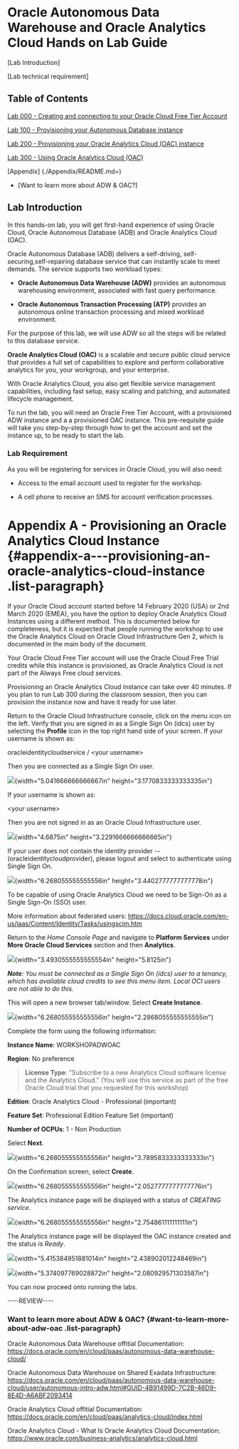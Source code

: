 
# Oracle Autonomous Data Warehouse and Oracle Analytics Cloud Hands on Lab Guide

[Lab Introduction]

[Lab technical requirement]


## Table of Contents

[Lab 000 - Creating and connecting to your Oracle Cloud Free Tier Account](./Lab0/README.md=)

[Lab 100 - Provisioning your Autonomous Database instance](./Lab1/README.md=)

[Lab 200 - Provisioning your Oracle Analytics Cloud (OAC) instance](./Lab2/README.md=)

[Lab 300 - Using Oracle Analytics Cloud (OAC)](./Lab3/README.md=)

[Appendix] (./Appendix/README.md=)
 - [Want to learn more about ADW & OAC?]

## Lab Introduction

In this hands-on lab, you will get first-hand experience of using Oracle Cloud, Oracle Autonomous Database (ADB) and Oracle Analytics Cloud (OAC).

Oracle Autonomous Database (ADB) delivers a self-driving, self-securing,self-repairing database service that can instantly scale to meet demands. The service supports two workload types:

-   **Oracle Autonomous Data Warehouse (ADW)** provides an autonomous warehousing environment, associated with fast query performance.

-   **Oracle Autonomous Transaction Processing (ATP)** provides an autonomous online transaction processing and mixed workload environment.

For the purpose of this lab, we will use ADW so all the steps will be related to this database service.

**Oracle Analytics Cloud (OAC)** is a scalable and secure public cloud service that provides a full set of capabilities to explore and perform collaborative analytics for you, your workgroup, and your enterprise.

With Oracle Analytics Cloud, you also get flexible service management capabilities, including fast setup, easy scaling and patching, and automated lifecycle management.

To run the lab, you will need an Oracle Free Tier Account, with a provisioned ADW instance and a a provisioned OAC instance. This pre-requisite guide will take you step-by-step through how to get the account and set the instance up, to be ready to start the lab.

### Lab Requirement

As you will be registering for services in Oracle Cloud, you will also need:

-   Access to the email account used to register for the workshop.

-   A cell phone to receive an SMS for account verification processes.









Appendix A - Provisioning an Oracle Analytics Cloud Instance {#appendix-a---provisioning-an-oracle-analytics-cloud-instance .list-paragraph}
============================================================

If your Oracle Cloud account started before 14 February 2020 (USA) or
2nd March 2020 (EMEA), you have the option to deploy Oracle Analytics
Cloud Instances using a different method. This is documented below for
completeness, but it is expected that people running the workshop to use
the Oracle Analytics Cloud on Oracle Cloud Infrastructure Gen 2, which
is documented in the main body of the document.

Your Oracle Cloud Free Tier account will use the Oracle Cloud Free Trial
credits while this instance is provisioned, as Oracle Analytics Cloud is
not part of the Always Free cloud services.

Provisioning an Oracle Analytics Cloud instance can take over 40
minutes. If you plan to run Lab 300 during the classroom session, then
you can provision the instance now and have it ready for use later.

Return to the Oracle Cloud Infrastructure console, click on the menu
icon on the left. Verify that you are signed in as a Single Sign On
(idcs) user by selecting the **Profile** icon in the top right hand side
of your screen. If your username is shown as:

oracleidentitycloudservice / \<your username\>

Then you are connected as a Single Sign On user.

![](media/image25.png){width="5.041666666666667in"
height="3.1770833333333335in"}

If your username is shown as:

\<your username\>

Then you are not signed in as an Oracle Cloud Infrastructure user.

![](media/image26.png){width="4.6875in" height="3.2291666666666665in"}

If your user does not contain the identity provider --
(oracleidentitycloudprovider), please logout and select to authenticate
using Single Sign On.

![](media/image27.png){width="6.268055555555556in"
height="3.4402777777777778in"}

To be capable of using Oracle Analytics Cloud we need to be Sign-On as a
Single Sign-On (SSO) user.

More information about federated users:
<https://docs.cloud.oracle.com/en-us/iaas/Content/Identity/Tasks/usingscim.htm>

Return to the *Home Console Page* and navigate to **Platform Services**
under **More Oracle Cloud Services** section and then **Analytics**.

![](media/image101.png){width="3.4930555555555554in" height="5.8125in"}

***Note**: You must be connected as a Single Sign On (idcs) user to a
tenancy, which has available cloud credits to see this menu item. Local
OCI users are not able to do this.*

This will open a new browser tab/window. Select **Create Instance**.

![](media/image102.png){width="6.268055555555556in"
height="2.2868055555555555in"}

Complete the form using the following information:

**Instance Name**: WORKSHOPADWOAC

**Region**: No preference

> **License Type**: \"Subscribe to a new Analytics Cloud software
> license and the Analytics Cloud.\" (You will use this service as part
> of the free Oracle Cloud trial that you requested for this workshop)

**Edition**: Oracle Analytics Cloud - Professional (important)

**Feature Set**: Professional Edition Feature Set (important)

**Number of OCPUs**: 1 - Non Production

Select **Next**.

![](media/image103.png){width="6.268055555555556in"
height="3.7895833333333333in"}

On the Confirmation screen, select **Create**.

![](media/image104.png){width="6.268055555555556in"
height="2.0527777777777776in"}

The Analytics instance page will be displayed with a status of *CREATING
service*.

![](media/image105.png){width="6.268055555555556in"
height="2.754861111111111in"}

The Analytics instance page will be displayed the OAC instance created
and the status is *Ready*.

![](media/image106.png){width="5.415384951881014in"
height="2.438902012248469in"}

![](media/image107.png){width="5.374097769028872in"
height="2.080929571303587in"}

You can now proceed onto running the labs.




----REVIEW----


### Want to learn more about ADW & OAC? {#want-to-learn-more-about-adw-oac .list-paragraph}

Oracle Autonomous Data Warehouse offitial Documentation:
<https://docs.oracle.com/en/cloud/paas/autonomous-data-warehouse-cloud/>

Oracle Autonomous Data Warehouse on Shared Exadata Infrastructure:
<https://docs.oracle.com/en/cloud/paas/autonomous-data-warehouse-cloud/user/autonomous-intro-adw.html#GUID-4B91499D-7C2B-46D9-8E4D-A6ABF2093414>

Oracle Analytics Cloud offitial Documentation:
<https://docs.oracle.com/en/cloud/paas/analytics-cloud/index.html>

Oracle Analytics Cloud - What Is Oracle Analytics Cloud Documentation:
<https://www.oracle.com/business-analytics/analytics-cloud.html>
